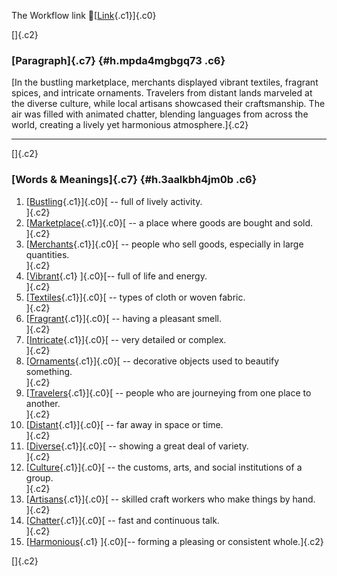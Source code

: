 The Workflow link
👏[[Link](https://www.google.com/url?q=http://www.google.com&sa=D&source=editors&ust=1760566788065512&usg=AOvVaw3-1p_RBilrURpbvHUH9WnR){.c1}]{.c0}

[]{.c2}

### [Paragraph]{.c7} {#h.mpda4mgbgq73 .c6}

[In the bustling marketplace, merchants displayed vibrant textiles,
fragrant spices, and intricate ornaments. Travelers from distant lands
marveled at the diverse culture, while local artisans showcased their
craftsmanship. The air was filled with animated chatter, blending
languages from across the world, creating a lively yet harmonious
atmosphere.]{.c2}

------------------------------------------------------------------------

[]{.c2}

### [Words & Meanings]{.c7} {#h.3aalkbh4jm0b .c6}

1.  [[Bustling](https://www.google.com/url?q=http://www.google.com&sa=D&source=editors&ust=1760566788066212&usg=AOvVaw36NPtBYVMZh7aljNp4dPIa){.c1}]{.c0}[ --
    full of lively activity.\
    ]{.c2}
2.  [[Marketplace](https://www.google.com/url?q=http://www.google.com&sa=D&source=editors&ust=1760566788066364&usg=AOvVaw2IhYc9aQH-6YXskZ-cATaN){.c1}]{.c0}[ --
    a place where goods are bought and sold.\
    ]{.c2}
3.  [[Merchants](https://www.google.com/url?q=http://www.google.com&sa=D&source=editors&ust=1760566788066509&usg=AOvVaw2J_R6xd-QLgRLMUZIa2-0F){.c1}]{.c0}[ --
    people who sell goods, especially in large quantities.\
    ]{.c2}
4.  [[Vibrant](https://www.google.com/url?q=http://www.google.com&sa=D&source=editors&ust=1760566788066649&usg=AOvVaw1W89X63-PP0Mhy3MtDvM99){.c1}
    ]{.c0}[-- full of life and energy.\
    ]{.c2}
5.  [[Textiles](https://www.google.com/url?q=http://www.google.com&sa=D&source=editors&ust=1760566788066767&usg=AOvVaw2aV4zj3xfUZRqNZ5_eqWq7){.c1}]{.c0}[ --
    types of cloth or woven fabric.\
    ]{.c2}
6.  [[Fragrant](https://www.google.com/url?q=http://www.google.com&sa=D&source=editors&ust=1760566788066888&usg=AOvVaw3y4ej4TSpLRfR4fJ4JmuNo){.c1}]{.c0}[ --
    having a pleasant smell.\
    ]{.c2}
7.  [[Intricate](https://www.google.com/url?q=http://www.google.com&sa=D&source=editors&ust=1760566788067003&usg=AOvVaw2c8l4uQmO4tyOr7vchWtd9){.c1}]{.c0}[ --
    very detailed or complex.\
    ]{.c2}
8.  [[Ornaments](https://www.google.com/url?q=http://www.google.com&sa=D&source=editors&ust=1760566788067122&usg=AOvVaw2C_tYU8_nC-dU2tGk8swRL){.c1}]{.c0}[ --
    decorative objects used to beautify something.\
    ]{.c2}
9.  [[Travelers](https://www.google.com/url?q=http://www.google.com&sa=D&source=editors&ust=1760566788067257&usg=AOvVaw2jZPH_I3nKttUoZLcBsASl){.c1}]{.c0}[ --
    people who are journeying from one place to another.\
    ]{.c2}
10. [[Distant](https://www.google.com/url?q=http://www.google.com&sa=D&source=editors&ust=1760566788067390&usg=AOvVaw1-fIDgFnI_ys1acy0a1Kui){.c1}]{.c0}[ --
    far away in space or time.\
    ]{.c2}
11. [[Diverse](https://www.google.com/url?q=http://www.google.com&sa=D&source=editors&ust=1760566788067510&usg=AOvVaw1axy9nLaRt7RFQvvmyYy8R){.c1}]{.c0}[ --
    showing a great deal of variety.\
    ]{.c2}
12. [[Culture](https://www.google.com/url?q=http://www.google.com&sa=D&source=editors&ust=1760566788067630&usg=AOvVaw0CZ7j3hEjQK2AeVGj3pB-e){.c1}]{.c0}[ --
    the customs, arts, and social institutions of a group.\
    ]{.c2}
13. [[Artisans](https://www.google.com/url?q=http://www.google.com&sa=D&source=editors&ust=1760566788067805&usg=AOvVaw3cfx04zduJqgZpZ7WgBpr9){.c1}]{.c0}[ --
    skilled craft workers who make things by hand.\
    ]{.c2}
14. [[Chatter](https://www.google.com/url?q=http://www.google.com&sa=D&source=editors&ust=1760566788067972&usg=AOvVaw2YghCoyWrLsJw0iUPzSoBw){.c1}]{.c0}[ --
    fast and continuous talk.\
    ]{.c2}
15. [[Harmonious](https://www.google.com/url?q=http://www.google.com&sa=D&source=editors&ust=1760566788068108&usg=AOvVaw0jnd9xHxJ5FoiouRgy7k0P){.c1}
    ]{.c0}[-- forming a pleasing or consistent whole.]{.c2}

[]{.c2}
